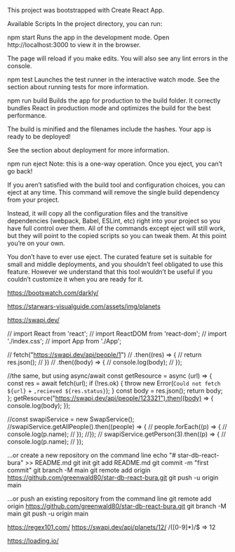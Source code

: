 This project was bootstrapped with Create React App.

Available Scripts
In the project directory, you can run:

npm start
Runs the app in the development mode.
Open http://localhost:3000 to view it in the browser.

The page will reload if you make edits.
You will also see any lint errors in the console.

npm test
Launches the test runner in the interactive watch mode.
See the section about running tests for more information.

npm run build
Builds the app for production to the build folder.
It correctly bundles React in production mode and optimizes the build for the best performance.

The build is minified and the filenames include the hashes.
Your app is ready to be deployed!

See the section about deployment for more information.

npm run eject
Note: this is a one-way operation. Once you eject, you can’t go back!

If you aren’t satisfied with the build tool and configuration choices, you can eject at any time. This command will remove the single build dependency from your project.

Instead, it will copy all the configuration files and the transitive dependencies (webpack, Babel, ESLint, etc) right into your project so you have full control over them. All of the commands except eject will still work, but they will point to the copied scripts so you can tweak them. At this point you’re on your own.

You don’t have to ever use eject. The curated feature set is suitable for small and middle deployments, and you shouldn’t feel obligated to use this feature. However we understand that this tool wouldn’t be useful if you couldn’t customize it when you are ready for it.

https://bootswatch.com/darkly/
<link rel="stylesheet" href="https://bootswatch.com/4/darkly/bootstrap.min.css" />

https://starwars-visualguide.com/assets/img/planets

https://swapi.dev/

// import React from 'react';
// import ReactDOM from 'react-dom';
// import './index.css';
// import App from './App';

// fetch("https://swapi.dev/api/people/1")
//   .then((res) => {
//     return res.json();
//   })
//   .then((body) => {
//     console.log(body);
//   });

//the same, but using async/await
const getResource = async (url) => {
  const res = await fetch(url);
  if (!res.ok) {
    throw new Error(`Could not fetch ${url}` + `,recieved ${res.status}`);
  }
  const body = res.json();
  return body;
};
getResource("https://swapi.dev/api/people/123321").then((body) => {
  console.log(body);
});

//const swapiService = new SwapService();
//swapiService.getAllPeople().then((people) => {
// people.forEach((p) => {
// console.log(p.name);
// });
//});
// swapiService.getPerson(3).then((p) => {
//   console.log(p.name);
// });

…or create a new repository on the command line
echo "# star-db-react-bura" >> README.md
git init
git add README.md
git commit -m "first commit"
git branch -M main
git remote add origin https://github.com/greenwald80/star-db-react-bura.git
git push -u origin main
                
…or push an existing repository from the command line
git remote add origin https://github.com/greenwald80/star-db-react-bura.git
git branch -M main
git push -u origin main

https://regex101.com/
https://swapi.dev/api/planets/12/
\/([0-9]*)\/$ => 12

https://loading.io/

